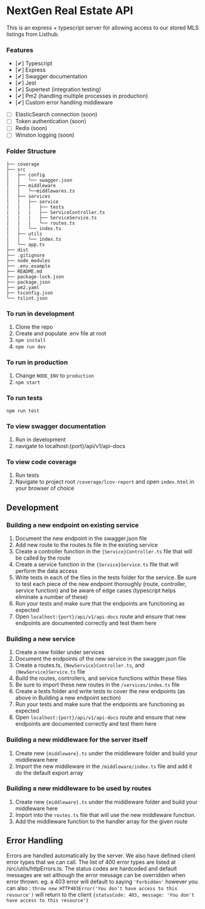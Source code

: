 # NextGen Real Estate API
This is an express + typescript server for allowing access to our stored MLS listings from Listhub. 

### Features
- [✔] Typescript
- [✔] Express
- [✔] Swagger documentation
- [✔] Jest
- [✔] Supertest (integration testing)
- [✔] Pm2 (handling multiple processes in production)
- [✔] Custom error handling middleware
- [ ] ElasticSearch connection (soon)
- [ ] Token authentication (soon)
- [ ] Redis (soon)
- [ ] Winston logging (soon)

### Folder Structure

```
├── coverage
├── src
│   ├── config
│   │   └── swagger.json
│   ├── middleware
|	|	└──middlewares.ts
│   ├── services
|	|	├── service
|	|	|	├── tests
|	|	|	├── ServiceController.ts
|	|	|	├── ServiceService.ts
|	|	|	└── routes.ts
|	|	└── index.ts
│   ├── utils
|	|	└── index.ts
│   └── app.ts
├── dist
├── .gitignore
├── node_modules
├── .env.example
├── README.md
├── package-lock.json
├── package.json
├── pm2.yaml
├── tsconfig.json
└── tslint.json
```

### To run in development
1. Clone the repo
2. Create and populate .env file at root
3. ``npm install``
4. ``npm run dev``

### To run in production
1. Change ``NODE_ENV`` to ``production``
2. ``npm start``

### To run tests
``npm run test``

### To view swagger documentation
1. Run in development
2. navigate to localhost:{port}/api/v1/api-docs

### To view code coverage
1. Run tests
2. Navigate to project root `/coverage/lcov-report` and open `index.html` in your browser of choice

## Development
### Building a new endpoint on existing service
1. Document the new endpoint in the swagger.json file
2. Add new route to the routes.ts file in the existing service
3. Create a controller function in the `{Service}Controller.ts` file that will be called by the route
4. Create a service function in the `{Service}Service.ts` file that will perform the data access
5. Write tests in each of the files in the tests folder for the service. Be sure to test each piece of the new endpoint thoroughly (route, controller, service function) and be aware of edge cases (typescript helps eliminate a number of these)
6. Run your tests and make sure that the endpoints are functioning as expected
7. Open `localhost:{port}/api/v1/api-docs` route and ensure that new endpoints are documented correctly and test them here

### Building a new service
1. Create a new folder under services
2. Document the endpoints of the new service in the swagger.json file
3. Create a routes.ts, `{NewService}Controller.ts`, and `{NewService}Service.ts` file
4. Build the routes, controllers, and service functions within these files
5. Be sure to import these new routes in the `/services/index.ts` file
6. Create a tests folder and write tests to cover the new endpoints (as above in Building a new endpoint section)
7. Run your tests and make sure that the endpoints are functioning as expected
8. Open `localhost:{port}/api/v1/api-docs` route and ensure that new endpoints are documented correctly and test them here

### Building a new middleware for the server itself
1. Create new `{middleware}.ts` under the middleware folder and build your middleware here
2. Import the new middleware in the `/middleware/index.ts` file and add it do the default export array

### Building a new middleware to be used by routes 
1. Create new `{middleware}.ts` under the middleware folder and build your middleware here
2. Import into the `routes.ts` file that will use the new middleware function. 
3. Add the middleware function to the handler array for the given route

## Error Handling
Errors are handled automatically by the server. We also have defined client error types that we can call. The list of 400 error types are listed at /src/utils/httpErrors.ts. The status codes are hardcoded and default messages are set although the error message can be overridden when error thrown. 
eg. a 403 error will default to saying `'Forbidden'` however you can also : 
`throw new HTTP403Error('You don't have access to this resource')` will return to the client
`{statusCode: 403, message: 'You don't have access to this resource'}`